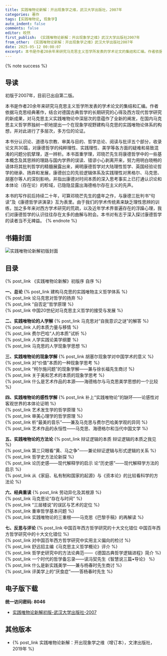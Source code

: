 ```yaml
---
title: 实践唯物论新解：开出现象学之维，武汉大学出版社，2007年
categories: 著作
tags: [实践唯物论, 现象学]
auto_indent: false
comments: false
editor: 皎然
first_publish: 《实践唯物论新解：开出现象学之维》武汉大学出版社2007年
from_other: 《实践唯物论新解：开出现象学之维》武汉大学出版社2007年
date: 2025-05-12 00:08:07
excerpt: 本书是作者20余年来研究马克思主义哲学所发表的学术论文的集结和汇编。作者依据马克思经典著作，结合对德国古典哲学的长期研究的心得及西方现代哲学研究的新成果，对马克思主义实践唯物论中深层次的意蕴作了全新的阐发，在国内马克思主义哲学界独树一帜地提出一个在现象学视野建构马克思的实践唯物论体系的构想，并对此进行了多层次，多方位的论证。
---
```

{% note success %}
## 导读
初版于2007年，目前已出自第二版。

本书是作者20余年来研究马克思主义哲学所发表的学术论文的集结和汇编。作者依据马克思经典著作，结合对德国古典哲学的长期研究的心得及西方现代哲学研究的新成果，对马克思主义实践唯物论中深层次的意蕴作了全新的阐发，在国内马克思主义哲学界独树一帜地提出一个在现象学视野建构马克思的实践唯物论体系的构想，并对此进行了多层次，多方位的论证。

本书分认识论、道德与宗教、审美与目的、哲学总论、阅读与批评五个部分，收录论文共30篇，对康德哲学的纯粹理性、实践理性、美学等各方面的疑难和易致混淆的问题分肌擘理，逐一辨析。本书首重学理，邓晓芒先生将康德哲学中的一些基本概念及其思辨的理路与国内学界的误读、错谬小心剥离开来，努力用明白晓畅的语体将其批判哲学的精髓展露出来，阐明康德哲学对大陆理性哲学、英国经验论哲学的继承、扬弃和发展，康德创立的先验逻辑体系及实践理性对黑格尔、马克思、胡塞尔等人的深刻影响，并指出康德对时间本质的深入思考事实上已打通认识论和本体论（存在论）的畛域，已隐隐显露出海德格尔存在主义的先声。

本书的写作前后持续二十年，可算邓晓芒先生的盛年之作，与康德三批判书“句读”及《康德哲学讲演录》互为表里。由于我们的学术传统素来缺乏理性思辨的训练，加之多年来对西方学术研究的荒疏，以及近年学术界普遍存在的浮躁心理，我们对康德哲学的认识往往存在太多的曲解与附会。本书对有志于深入探讨康德哲学的读者当不无裨益。
{% endnote %}
## 书籍封面
![实践唯物论新解初版封面](/images/实践唯物论新解1版封面.png)

## 目录
{% post_link 《实践唯物论新解》初版序 自序 %}<br/>

**一、总论**
{% post_link 建构马克思的实践唯物主义哲学体系 %}<br/>
{% post_link 论马克思对哲学的扬弃 %}<br/>
{% post_link “自否定”哲学原理 %}<br/>
{% post_link 中国20世纪对马克思主义哲学的接受与发展 %}<br/>

**二、实践唯物论的人学解**
{% post_link 马克思对“自我意识之谜”的解答 %}<br/>
{% post_link 人的本质力量与移情 %}<br/>
{% post_link 费尔巴哈“人的本质”试析 %}<br/>
{% post_link 人学实践论美学纲要 %}<br/>
{% post_link 马克思的人学现象学思想 %}<br/>

**三、实践唯物论的现象学解**
{% post_link 胡塞尔现象学对中国学术的意义 %}<br/>
{% post_link 对“价值”本质的一种现象学思考 %}<br/>
{% post_link “柯尔施问题”的现象学解——兼与徐长福先生商讨 %}<br/>
{% post_link 关于美和艺术的本质的现象学思考 %}<br/>
{% post_link 什么是艺术作品的本源——海德格尔与马克思美学思想的一个比较 %}<br/>

**四、实践唯物论的感性学解**
{% post_link 补上“实践唯物论”的缺环——论感性对客观世界的本体论证明 %}<br/>
{% post_link 艺术发生学的哲学原理 %}<br/>
{% post_link 审美心理学的哲学原理 %}<br/>
{% post_link 析“最美的音乐”——兼及马克思与费尔巴哈美学观的异同 %}<br/>
{% post_link 艺术作品的永恒性——马克思、海德格尔和当代中国文学 %}<br/>

**五、实践唯物论的方法论**
{% post_link 辩证逻辑的本质 辩证逻辑的本质之我见 %}<br/>
{% post_link 第三只眼看“黄、马之争”——兼论辩证逻辑与形式逻辑的关系 %}<br/>
{% post_link 哲学史方法论新探 %}<br/>
{% post_link 论历史感——现代解释学的启示 论“历史感”——现代解释学方法的启示 %}<br/>
{% post_link 从《家庭、私有制和国家的起源》与《资本论》的比较看科学的方法论 %}<br/>

**六、经典重读**
{% post_link 劳动异化及其根源 %}<br/>
{% post_link 马克思论“存在与时间” %}<br/>
{% post_link “三层楼说”的误区与艺术的定位 %}<br/>
{% post_link 重审哲学基本问题 %}<br/>
{% post_link 实践唯物论的三重根——马克思《巴黎手稿》的再解读 %}<br/>

**七、反思与评论**
{% post_link 中国百年西方哲学研究的十大文化错位 中国百年西方哲学研究中的十大文化错位 %}<br/>
{% post_link 对中国百年西方哲学研究中实用主义偏向的检讨 %}<br/>
{% post_link 舒远招主编《马克思主义哲学概论》评介 %}<br/>
{% post_link 哲学史研究中的方法论典范——《德国古典哲学逻辑进程》简介 %}<br/>
{% post_link 一个时代的哲学备忘录——读冯契先生《智慧说三篇•导论》 %}<br/>
{% post_link 什么是新实践美学——兼与杨春时先生商讨 %}<br/>
{% post_link 评美学上的“厌食症”——答杨春时先生 %}<br/>
## 电子版下载
**统一访问密码: 8046**

- [实践唯物论新解初版-武汉大学出版社-2007](https://url92.ctfile.com/f/21466692-952919763-488014?p=8046)
  
## 其他版本
- {% post_link 实践唯物论新解：开出现象学之维（增订本），文津出版社，2019年 %}<br/>
